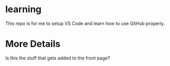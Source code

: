 # learning
This repo is for me to setup VS Code and learn how to use GitHub properly.



# More Details
Is this the stuff that gets added to the front page?
